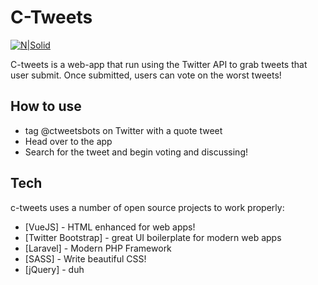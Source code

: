 # C-Tweets


[![N|Solid](https://i.ibb.co/xCSTV14/Screen-Shot-2022-11-29-at-3-49-08-PM.png)](https://nodesource.com/products/nsolid)


C-tweets is a web-app that run using the Twitter API to grab tweets that user submit. Once submitted, users can vote on the worst tweets!

## How to use

- tag @ctweetsbots on Twitter with a quote tweet
- Head over to the app
- Search for the tweet and begin voting and discussing!

## Tech

c-tweets uses a number of open source projects to work properly:

- [VueJS] - HTML enhanced for web apps!
- [Twitter Bootstrap] - great UI boilerplate for modern web apps
- [Laravel] - Modern PHP Framework
- [SASS] - Write beautiful CSS!
- [jQuery] - duh



